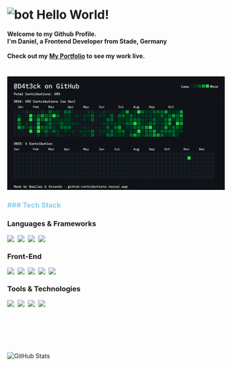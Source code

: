 <h1>
    <img width="32" height="32" style="margin: 0;" src="https://img.icons8.com/plasticine/100/bot.png" alt="bot"/>
    Hello World!
</h1>

<h4 style="margin: 0;">Welcome to my Github Profile.</h4>
<h4 style="margin: 0;">I'm Daniel, a Frontend Developer from Stade, Germany</h4>
<br>
<h4 style="margin: 0;">Check out my <a target="_blank" href="https://portfolio.daniel-sinteck.de/">My Portfolio</a> to see my work live.</h4>

#

![alt text](image-1.png)


<h3 style="color: skyblue;">### Tech Stack</h3>

### Languages & Frameworks
<div style="display: flex; gap: 8px;">
    <img src="https://img.shields.io/badge/angular-%23DD0031.svg?style=for-the-badge&logo=angular&logoColor=white" />
    <img src="https://img.shields.io/badge/firebase-%23FFCA28.svg?style=for-the-badge&logo=firebase&logoColor=black" />
    <img src="https://img.shields.io/badge/typescript-%23007ACC.svg?style=for-the-badge&logo=typescript&logoColor=white" />
    <img src="https://img.shields.io/badge/javascript-%23F7DF1E.svg?style=for-the-badge&logo=javascript&logoColor=black" />
</div>

### Front-End
<div style="display: flex; gap: 8px;">
    <img src="https://img.shields.io/badge/html-%23E34F26.svg?style=for-the-badge&logo=html5&logoColor=white" />
    <img src="https://img.shields.io/badge/css-%231572B6.svg?style=for-the-badge&logo=css3&logoColor=white" />
    <img src="https://img.shields.io/badge/scss-%23CC6699.svg?style=for-the-badge&logo=sass&logoColor=white" />
    <img src="https://img.shields.io/badge/material%20design-%23757575.svg?style=for-the-badge&logo=material-design&logoColor=white" />
    <img src="https://img.shields.io/badge/bootstrap-%237952B3.svg?style=for-the-badge&logo=bootstrap&logoColor=white" />
</div>

### Tools & Technologies
<div style="display: flex; gap: 8px;">
    <img src="https://img.shields.io/badge/rest%20api-%2302569B.svg?style=for-the-badge&logo=swagger&logoColor=white" />
    <img src="https://img.shields.io/badge/git-%23F05032.svg?style=for-the-badge&logo=git&logoColor=white" />
    <img src="https://img.shields.io/badge/github-%23181717.svg?style=for-the-badge&logo=github&logoColor=white" />
    <img src="https://img.shields.io/badge/mariadb-%23003545.svg?style=for-the-badge&logo=mariadb&logoColor=white" />
</div>

#
<br>
<br>
<br>

![GitHub Stats](https://github-readme-stats.vercel.app/api?username=D4t3ck&show_icons=true&theme=radical)
